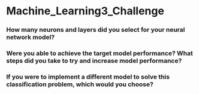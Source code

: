 # Machine_Learning3_Challenge
### How many neurons and layers did you select for your neural network model?

### Were you able to achieve the target model performance? What steps did you take to try and increase model performance?

### If you were to implement a different model to solve this classification problem, which would you choose?
